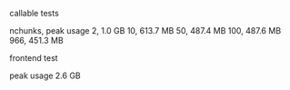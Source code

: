 callable tests 

nchunks, peak usage 
2, 1.0 GB
10, 613.7 MB
50, 487.4 MB
100, 487.6 MB
966, 451.3 MB


frontend test

peak usage
2.6 GB
